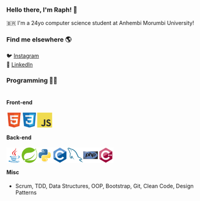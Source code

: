 ### Hello there, I'm Raph! 👋

🇧🇷  I'm a 24yo computer science student at Anhembi Morumbi University!

### Find me elsewhere 🌎

🐦  [Instagram](https://www.instagram.com/raphascandura/) <br>
💼  [LinkedIn](https://www.linkedin.com/in/raphaelscandura/) <br>

### Programming 👩‍💻
#
#### Front-end
<img align="left" alt="HTML" heigth="30" width="40" src="https://raw.githubusercontent.com/devicons/devicon/master/icons/html5/html5-original.svg">
<img align="left" alt="CSS" heigth="30" width="40" src="https://raw.githubusercontent.com/devicons/devicon/master/icons/css3/css3-original.svg"> 
<img align="left" alt="Js" heigth="28" width="40" src="https://raw.githubusercontent.com/devicons/devicon/master/icons/javascript/javascript-original.svg">
<!-- break-->

<br />

#
#### Back-end
<img align="left" alt="Java" heigth="28" width="40" src="https://raw.githubusercontent.com/devicons/devicon/master/icons/java/java-original.svg">
<img align="left" alt="Spring" heigth="28" width="40" src="https://raw.githubusercontent.com/devicons/devicon/master/icons/spring/spring-original.svg">
<img align="left" alt="Python" heigth="28" width="40" src="https://raw.githubusercontent.com/devicons/devicon/master/icons/python/python-original.svg">
<img align="left" alt="C" heigth="28" width="40" src="https://raw.githubusercontent.com/devicons/devicon/master/icons/c/c-original.svg">
<img align="left" alt="MySQL" heigth="28" width="40" src="https://raw.githubusercontent.com/devicons/devicon/master/icons/mysql/mysql-original.svg">
<img align="left" alt="PHP" heigth="28" width="40" src="https://raw.githubusercontent.com/devicons/devicon/master/icons/php/php-original.svg">
<img align="left" alt="C++" heigth="28" width="40" src="https://raw.githubusercontent.com/devicons/devicon/master/icons/cplusplus/cplusplus-original.svg">

<br />

#
#### Misc
- Scrum, TDD, Data Structures, OOP, Bootstrap, Git, Clean Code, Design Patterns

<!--
Huh? What are you doing here? No spying on my code, bruv

Yeah, sorry for that, here's some of the next things I want to include in my tech stack:

<img align="left" alt="C Sharp" width="40" height="40" src="https://raw.githubusercontent.com/devicons/devicon/master/icons/csharp/csharp-original.svg"/>
<img align="left" alt=".Net" width="50px" src="https://raw.githubusercontent.com/devicons/devicon/master/icons/dot-net/dot-net-original.svg"/>
<img align="left" alt="MongoDB" width="50px" src="https://raw.githubusercontent.com/devicons/devicon/master/icons/mongodb/mongodb-original.svg"/>
<img align="left" alt="NodeJS" width="50px" src="https://raw.githubusercontent.com/devicons/devicon/master/icons/nodejs/nodejs-original.svg"/>
<img align="left" alt="ExpressJS" width="50px" src="https://raw.githubusercontent.com/devicons/devicon/master/icons/express/express-original.svg"/>
<img align="left" alt="React" width="50px" src="https://raw.githubusercontent.com/devicons/devicon/master/icons/react/react-original.svg"/>
<img align="left" alt="AWS" width="50px" src="https://raw.githubusercontent.com/devicons/devicon/master/icons/amazonwebservices/amazonwebservices-original.svg"/>
<img align="left" alt="Django" width="50px" src="https://raw.githubusercontent.com/devicons/devicon/master/icons/django/django-original.svg"/>
<img align="left" alt="Flutter" width="50px" src="https://raw.githubusercontent.com/devicons/devicon/master/icons/flutter/flutter-original.svg"/>
<img align="left" alt="Apache Kafka" width="50px" src="https://raw.githubusercontent.com/devicons/devicon/master/icons/apachekafka/apachekafka-original.svg"/>
<img align="left" alt="Clojure" width="50px" src="https://raw.githubusercontent.com/devicons/devicon/master/icons/clojure/clojure-original.svg"/>
<img align="left" alt="Figma" width="50px" src="https://raw.githubusercontent.com/devicons/devicon/master/icons/figma/figma-original.svg"/>
<img align="left" alt="Docker" width="50px" src="https://raw.githubusercontent.com/devicons/devicon/master/icons/docker/docker-original.svg"/>
-->
